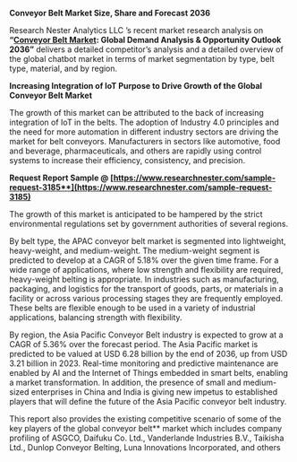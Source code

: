﻿**Conveyor Belt Market Size, Share and Forecast 2036**

Research Nester Analytics LLC ’s recent market research analysis on **“[Conveyor Belt Market](https://www.researchnester.com/reports/conveyor-belt-market/3185): Global Demand Analysis & Opportunity Outlook 2036”** delivers a detailed competitor’s analysis and a detailed overview of the global chatbot market in terms of market segmentation by type, belt type, material, and by region. 

**Increasing Integration of IoT Purpose to Drive Growth of the Global Conveyor Belt Market**

The growth of this market can be attributed to the back of increasing integration of IoT in the belts. The adoption of Industry 4.0 principles and the need for more automation in different industry sectors are driving the market for belt conveyors. Manufacturers in sectors like automotive, food and beverage, pharmaceuticals, and others are rapidly using control systems to increase their efficiency, consistency, and precision. 

**Request Report Sample @ [https://www.researchnester.com/sample-request-3185**](https://www.researchnester.com/sample-request-3185)**

The growth of this market is anticipated to be hampered by the strict environmental regulations set by government authorities of several regions. 

By belt type, the APAC conveyor belt market is segmented into lightweight, heavy-weight, and medium-weight. The medium-weight segment is predicted to develop at a CAGR of 5.18% over the given time frame. For a wide range of applications, where low strength and flexibility are required, heavy-weight belting is appropriate. In industries such as manufacturing, packaging, and logistics for the transport of goods, parts, or materials in a facility or across various processing stages they are frequently employed. These belts are flexible enough to be used in a variety of industrial applications, balancing strength with flexibility.

By region, the Asia Pacific Conveyor Belt industry is expected to grow at a CAGR of 5.36% over the forecast period. The Asia Pacific market is predicted to be valued at USD 6.28 billion by the end of 2036, up from USD 3.21 billion in 2023. Real-time monitoring and predictive maintenance are enabled by AI and the Internet of Things embedded in smart belts, enabling a market transformation. In addition, the presence of small and medium-sized enterprises in China and India is giving new impetus to established players that will define the future of the Asia Pacific conveyor belt industry.

This report also provides the existing competitive scenario of some of the key players of the global conveyor belt** market which includes company profiling of <a name="_hlk161331039"></a><a name="_hlk156415385"></a>ASGCO, Daifuku Co. Ltd., Vanderlande Industries B.V., Taikisha Ltd., Dunlop Conveyor Belting, Luna Innovations Incorporated, and others 
